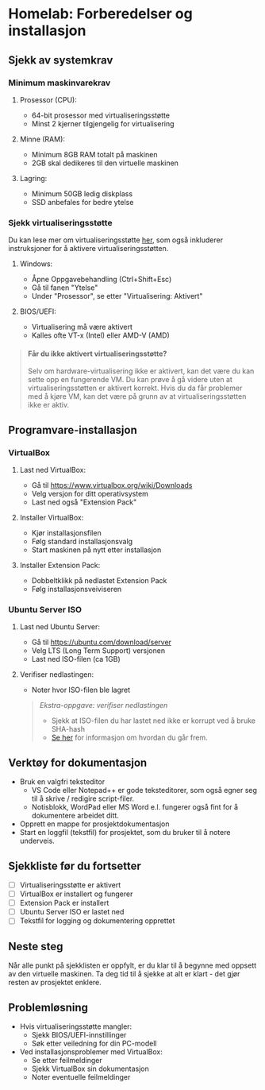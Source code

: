 # Homelab: Forberedelser og installasjon

## Sjekk av systemkrav

### Minimum maskinvarekrav
1. Prosessor (CPU):
   - 64-bit prosessor med virtualiseringsstøtte
   - Minst 2 kjerner tilgjengelig for virtualisering

2. Minne (RAM):
   - Minimum 8GB RAM totalt på maskinen
   - 2GB skal dedikeres til den virtuelle maskinen

3. Lagring:
   - Minimum 50GB ledig diskplass
   - SSD anbefales for bedre ytelse

### Sjekk virtualiseringsstøtte

Du kan lese mer om virtualiseringsstøtte [her](homelab1.2.1-hyperv.md), som 
også inkluderer instruksjoner for å aktivere virtualiseringsstøtten.

1. Windows:
   - Åpne Oppgavebehandling (Ctrl+Shift+Esc)
   - Gå til fanen "Ytelse"
   - Under "Prosessor", se etter "Virtualisering: Aktivert"

2. BIOS/UEFI:
   - Virtualisering må være aktivert
   - Kalles ofte VT-x (Intel) eller AMD-V (AMD)

> #### Får du ikke aktivert virtualiseringsstøtte?
>
> Selv om hardware-virtualisering ikke er aktivert, kan det være du kan sette
> opp en fungerende VM. Du kan prøve å gå videre uten at virtualiseringsstøtten
> er aktivert korrekt. Hvis du da får problemer med å kjøre VM, kan det være
> på grunn av at virtualiseringsstøtten ikke er aktiv.

## Programvare-installasjon

### VirtualBox
1. Last ned VirtualBox:
   - Gå til https://www.virtualbox.org/wiki/Downloads
   - Velg versjon for ditt operativsystem
   - Last ned også "Extension Pack"

2. Installer VirtualBox:
   - Kjør installasjonsfilen
   - Følg standard installasjonsvalg
   - Start maskinen på nytt etter installasjon

3. Installer Extension Pack:
   - Dobbeltklikk på nedlastet Extension Pack
   - Følg installasjonsveiviseren

### Ubuntu Server ISO
1. Last ned Ubuntu Server:
   - Gå til https://ubuntu.com/download/server
   - Velg LTS (Long Term Support) versjonen
   - Last ned ISO-filen (ca 1GB)

2. Verifiser nedlastingen:
   - Noter hvor ISO-filen ble lagret
   
   > _Ekstra-oppgave: verifiser nedlastingen_
   >- Sjekk at ISO-filen du har lastet ned ikke er korrupt ved å bruke SHA-hash
   >- [Se her](./homelab1.2.2-hash.md) for informasjon om hvordan du går frem.


## Verktøy for dokumentasjon
- Bruk en valgfri teksteditor
   - VS Code eller Notepad++ er gode teksteditorer, som også egner seg til 
   å skrive / redigire script-filer.
   - Notisblokk, WordPad eller MS Word e.l. fungerer også fint for å 
   dokumentere arbeidet ditt.
- Opprett en mappe for prosjektdokumentasjon
- Start en loggfil (tekstfil) for prosjektet, som du bruker til å notere 
underveis.

## Sjekkliste før du fortsetter
- [ ] Virtualiseringsstøtte er aktivert
- [ ] VirtualBox er installert og fungerer
- [ ] Extension Pack er installert
- [ ] Ubuntu Server ISO er lastet ned
- [ ] Tekstfil for logging og dokumentering opprettet

## Neste steg
Når alle punkt på sjekklisten er oppfylt, er du klar til å begynne med oppsett av den virtuelle maskinen. Ta deg tid til å sjekke at alt er klart - det gjør resten av prosjektet enklere.

## Problemløsning
- Hvis virtualiseringsstøtte mangler:
  - Sjekk BIOS/UEFI-innstillinger
  - Søk etter veiledning for din PC-modell
- Ved installasjonsproblemer med VirtualBox:
  - Se etter feilmeldinger
  - Sjekk VirtualBox sin dokumentasjon
  - Noter eventuelle feilmeldinger